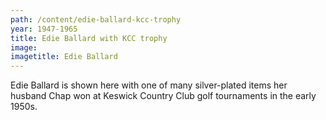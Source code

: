 ```yaml
---
path: /content/edie-ballard-kcc-trophy
year: 1947-1965
title: Edie Ballard with KCC trophy
image:
imagetitle: Edie Ballard
---
```


Edie Ballard is shown here with one of many silver-plated items her husband Chap won at Keswick Country Club golf tournaments in the early 1950s.